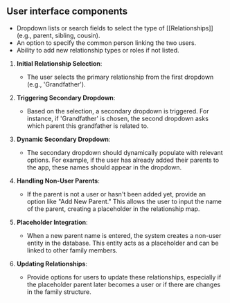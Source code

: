 ## User interface components

- Dropdown lists or search fields to select the type of [[Relationships]] (e.g., parent, sibling, cousin).
- An option to specify the common person linking the two users.
- Ability to add new relationship types or roles if not listed.

1. **Initial Relationship Selection**:
    
    - The user selects the primary relationship from the first dropdown (e.g., 'Grandfather').
2. **Triggering Secondary Dropdown**:
    
    - Based on the selection, a secondary dropdown is triggered. For instance, if 'Grandfather' is chosen, the second dropdown asks which parent this grandfather is related to.
3. **Dynamic Secondary Dropdown**:
    
    - The secondary dropdown should dynamically populate with relevant options. For example, if the user has already added their parents to the app, these names should appear in the dropdown.
4. **Handling Non-User Parents**:
    
    - If the parent is not a user or hasn't been added yet, provide an option like "Add New Parent." This allows the user to input the name of the parent, creating a placeholder in the relationship map.
5. **Placeholder Integration**:
    
    - When a new parent name is entered, the system creates a non-user entity in the database. This entity acts as a placeholder and can be linked to other family members.
6. **Updating Relationships**:
    
    - Provide options for users to update these relationships, especially if the placeholder parent later becomes a user or if there are changes in the family structure.